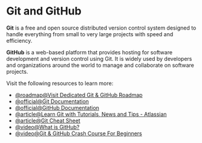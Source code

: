 # Git and GitHub

**Git** is a free and open source distributed version control system designed to handle everything from small to very large projects with speed and efficiency.

**GitHub** is a web-based platform that provides hosting for software development and version control using Git. It is widely used by developers and organizations around the world to manage and collaborate on software projects.

Visit the following resources to learn more:

- [@roadmap@Visit Dedicated Git & GitHub Roadmap](https://roadmap.sh/git-github)
- [@official@Git Documentation](https://git-scm.com/)
- [@official@GitHub Documentation](https://docs.github.com/en/get-started/quickstart)
- [@article@Learn Git with Tutorials, News and Tips - Atlassian](https://www.atlassian.com/git)
- [@article@Git Cheat Sheet](https://cs.fyi/guide/git-cheatsheet)
- [@video@What is GitHub?](https://www.youtube.com/watch?v=w3jLJU7DT5E)
- [@video@Git & GitHub Crash Course For Beginners](https://www.youtube.com/watch?v=SWYqp7iY_Tc)
